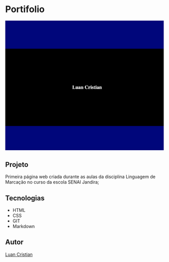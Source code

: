 # Portifolio

![](./preview.png)

## Projeto

Primeira página web criada durante as aulas da disciplina Linguagem de Marcação no curso da escola SENAI Jandira;

## Tecnologias
* HTML
* CSS
* GIT
* Markdown

## Autor
[Luan Cristian](https://www.linkedin.com/in/luancristian-dev/)